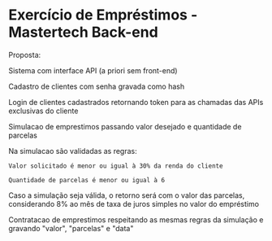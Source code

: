 # Exercício de Empréstimos - Mastertech Back-end #

Proposta:

Sistema com interface API (a priori sem front-end)

Cadastro de clientes com senha gravada como hash

Login de clientes cadastrados retornando token para as chamadas das APIs exclusivas do cliente

Simulacao de emprestimos passando valor desejado e quantidade de parcelas

Na simulacao são validadas as regras:

    Valor solicitado é menor ou igual à 30% da renda do cliente

    Quantidade de parcelas é menor ou igual à 6

Caso a simulação seja válida, o retorno será com o valor das parcelas, considerando 8% ao mês de taxa de juros simples no valor do empréstimo

Contratacao de emprestimos respeitando as mesmas regras da simulação e gravando "valor", "parcelas" e "data"
